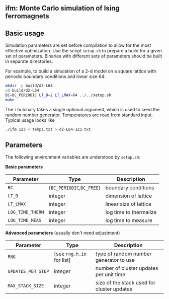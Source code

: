 ifm: Monte Carlo simulation of Ising ferromagnets
-------------------------------------------------------------------------------

Basic usage
-------------------------------------------------------------------------------

Simulation parameters are set before compilation to allow for the most
effective optimization. Use the script `setup.sh` to prepare a build for a
given set of parameters. Binaries with different sets of parameters should be
built in separate directories.

For example, to build a simulation of a 2-d model on a square lattice with
periodic boundary conditions and linear size 64:

```bash
mkdir -p build/d2-L64
cd build/d2-L64
BC=BC_PERIODIC LT_D=2 LT_LMAX=64 ../../setup.sh
make
```

The `ifm` binary takes a single optional argument, which is used to seed the
random number generator. Temperatures are read from standard input. Typical
usage looks like

```bash
./ifm 123 < temps.txt > d2-L64-123.txt
```

Parameters
-------------------------------------------------------------------------------

The following environment variables are understood by `setup.sh`:

__Basic parameters__

 Parameter          | Type                      | Description
 ------------------ | ------------------------- | -----------
 `BC`               | {`BC_PERIODIC`,`BC_FREE`} | boundary conditions
 `LT_D`             | integer                   | dimension of lattice
 `LT_LMAX`          | integer                   | linear size of lattice
 `LOG_TIME_THERM`   | integer                   | log time to thermalize
 `LOG_TIME_MEAS`    | integer                   | log time to measure

__Advanced parameters__ (usually don't need adjustment)

 Parameter          | Type                      | Description
 ------------------ | ------------------------- | -----------
 `RNG`              | [see `rng.h.in` for list] | type of random number generator to use
 `UPDATES_PER_STEP` | integer                   | number of cluster updates per unit time
 `MAX_STACK_SIZE`   | integer                   | size of the stack used for cluster updates


